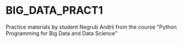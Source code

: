 # BIG_DATA_PRACT1

Practice materials by student Negrub Andrii from the course "Python Programming for Big Data and Data Science"

